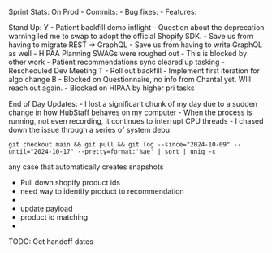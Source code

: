 Sprint Stats:
	On Prod
	- Commits: 
	- Bug fixes: 
	- Features: 

Stand Up:
Y
	- Patient backfill demo inflight
		- Question about the deprecation warning led me to swap to adopt the official Shopify SDK. 
		- Save us from having to migrate REST -> GraphQL
		- Save us from having to write GraphQL as well
	- HIPAA Planning SWAGs were roughed out
		- This is blocked by other work
	- Patient recommendations sync cleared up tasking
	- Rescheduled Dev Meeting
T
	- Roll out backfill
	- Implement first iteration for algo change
B
	- Blocked on Questionnaire, no info from Chantal yet. WIll reach out again.
	- Blocked on HIPAA by higher pri tasks


End of Day Updates:
	- I lost a significant chunk of my day due to a sudden change in how HubStaff behaves on my computer
		- When the process is running, not even recording, it continues to interrupt CPU threads
		- I chased down the issue through a series of system debu

```shell
git checkout main && git pull && git log --since="2024-10-09" --until="2024-10-17" --pretty=format:'%ae' | sort | uniq -c

```


any case that automatically creates snapshots 
- Pull down shopify product ids
- need way to identify product to recommendation 
- 
- update payload
- product id matching
- 

TODO: Get handoff dates